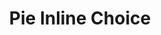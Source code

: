 ---
title: Pie Inline Choice
layout: DemoLayout
pageClass: customDemoPage
pie: "@pie-element/inline-choice@2.0.4"
model:
    id: '1'
    element: inline-choice
    defaultLang: en-US
    choiceLabel: Select option ...
    choices:
    - correct: true
      value: sweden
      label: Sweden
    - value: iceland
      label: Iceland
      feedback:
        type: default
    - value: norway
      label: Norway
    - value: finland
      label: Finland
      feedback:
        type: custom
        value: Nokia was founded in Finland.
---